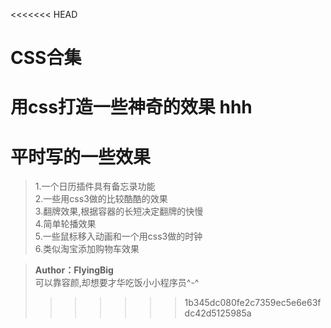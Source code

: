 <<<<<<< HEAD
# CSS合集
用css打造一些神奇的效果
hhh
=======
# 平时写的一些效果
> 1.一个日历插件具有备忘录功能</br>
> 2.一些用css3做的比较酷酷的效果</br>
> 3.翻牌效果,根据容器的长短决定翻牌的快慢</br>
> 4.简单轮播效果</br>
> 5.一些鼠标移入动画和一个用css3做的时钟</br>
> 6.类似淘宝添加购物车效果</br>

> **Author：FlyingBig**</br>
> 可以靠容颜,却想要才华吃饭小小程序员^-^
>>>>>>> 1b345dc080fe2c7359ec5e6e63fdc42d5125985a
